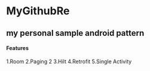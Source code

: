 # MyGithubRe

## my personal sample android pattern

#### Features
1.Room
2.Paging 2
3.Hilt
4.Retrofit
5.Single Activity
